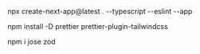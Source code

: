 npx create-next-app@latest . --typescript --eslint --app

npm install -D prettier prettier-plugin-tailwindcss

npm i jose zod
